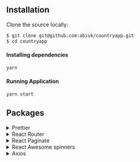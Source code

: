 ## Installation

Clone the source locally:

```sh
$ git clone git@github.com:abiuk/countryapp.git
$ cd countryapp
```

#### Installing dependencies

```sh
yarn
```

#### Running Application

```sh
yarn start
```

## Packages

<details>
<summary>Prettier</summary>
<br>
With Prettier we enforce a consistent style. You can run Prettier with command `yarn format`
</details>

<details>
<summary>React Router</summary>
<br>
Collection of navigational components that compose declaratively with your application
</details>

<details>
<summary>React Paginate</summary>
<br>
A ReactJS component to render a pagination
</details>

<details>
<summary>React Awesome spinners</summary>
<br>
Spinners for React ⚛ Built with styled-components
</details>

<details>
<summary>Axios</summary>
<br>
Promise based HTTP client for the browser and node.js
</details>
